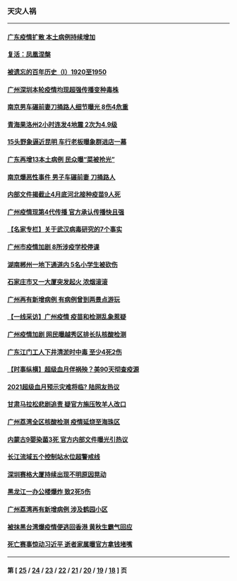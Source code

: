 ### 天灾人祸
---
#### [广东疫情扩散 本土病例持续增加](../../pages/ncid280/n12987219.md) 
#### [复活：凤凰涅槃](../../pages/ncid280/n12986783.md) 
#### [被遗忘的百年历史（I）1920至1950](../../pages/ncid280/n12986411.md) 
#### [广州深圳本轮疫情均现超强传播变种毒株](../../pages/ncid280/n12985967.md) 
#### [南京男车碾前妻刀捅路人细节曝光 8伤4危重](../../pages/ncid280/n12985828.md) 
#### [青海果洛州2小时连发4地震 2次为4.9级](../../pages/ncid280/n12985710.md) 
#### [15头野象逼近昆明 车行老板曝象群进店一幕](../../pages/ncid280/n12985614.md) 
#### [广东再增13本土病例 民众曝“菜被抢光”](../../pages/ncid280/n12985487.md) 
#### [南京爆恶性事件 男子车碾前妻 刀捅路人](../../pages/ncid280/n12984992.md) 
#### [内部文件揭截止4月底河北接种疫苗9人死](../../pages/ncid280/n12984062.md) 
#### [广州疫情现第4代传播 官方承认传播快且强](../../pages/ncid280/n12984131.md) 
#### [【名家专栏】关于武汉病毒研究的7个事实](../../pages/ncid280/n12982477.md) 
#### [广州市疫情加剧 8所涉疫学校停课](../../pages/ncid280/n12982186.md) 
#### [湖南郴州一地下通道内 5名小学生被砍伤](../../pages/ncid280/n12982150.md) 
#### [石家庄市又一大厦突发起火 浓烟滚滚](../../pages/ncid280/n12981942.md) 
#### [广州再有新增病例 有病例曾到两景点游玩](../../pages/ncid280/n12982062.md) 
#### [【一线采访】广州疫情 疫苗和检测乱象惹疑](../../pages/ncid280/n12980199.md) 
#### [广州疫情加剧 网民曝越秀区排长队核酸检测](../../pages/ncid280/n12978445.md) 
#### [广东江门工人下井清淤时中毒 至少4死2伤](../../pages/ncid280/n12979318.md) 
#### [【时事纵横】超级血月伴祸殃？美90天彻查疫源](../../pages/ncid280/n12978089.md) 
#### [2021超级血月预示灾难将临? 陆网友热议](../../pages/ncid280/n12978035.md) 
#### [甘肃马拉松悲剧追责 疑官方施压牧羊人改口](../../pages/ncid280/n12977704.md) 
#### [广州荔湾全区核酸检测 疫情延烧至海珠区](../../pages/ncid280/n12976896.md) 
#### [内蒙古9婴染菌3死 官方内部文件曝光引热议](../../pages/ncid280/n12976457.md) 
#### [长江流域五个控制站水位超警戒线](../../pages/ncid280/n12977082.md) 
#### [深圳赛格大厦持续出现不明原因晃动](../../pages/ncid280/n12977053.md) 
#### [黑龙江一办公楼爆炸 致2死5伤](../../pages/ncid280/n12976402.md) 
#### [广州荔湾再有新增病例 涉及鹤园小区](../../pages/ncid280/n12975856.md) 
#### [被抹黑台湾爆疫情便逃回香港 黄秋生霸气回应](../../pages/ncid280/n12975106.md) 
#### [死亡赛事惊动习近平 逝者家属曝官方拿钱堵嘴](../../pages/ncid280/n12975098.md) 

---
#### 第 [ [25](./25.md) / [24](./24.md) / [23](./23.md) / [22](./22.md) / [21](./21.md) / [20](./20.md) / [19](./19.md) / [18](./18.md) ] 页
